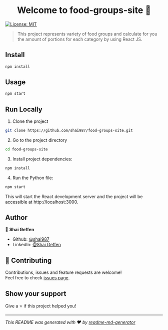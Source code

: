 <h1 align="center">Welcome to food-groups-site 👋</h1>
<p>
  <a href="https://github.com/shai987/food-groups-site/blob/main/LICENSE.md" target="_blank">
    <img alt="License: MIT" src="https://img.shields.io/badge/License-MIT-yellow.svg" />
  </a>
</p>

> This project represents variety of food groups and calculate for you the amount of portions for each category by using React JS.

## Install

```sh
npm install
```

## Usage

```sh
npm start
```

## Run Locally

1. Clone the project

```bash
git clone https://github.com/shai987/food-groups-site.git
```

2. Go to the project directory

```bash
cd food-groups-site
```

3. Install project dependencies:

```bash
npm install
```

4. Run the Python file:

```bash
npm start
```
This will start the React development server and the project will be accessible at http://localhost:3000.

## Author

👤 **Shai Geffen**

* Github: [@shai987](https://github.com/shai987)
* LinkedIn: [@Shai Geffen](https://linkedin.com/in/shai-geffen-24373721a)

## 🤝 Contributing

Contributions, issues and feature requests are welcome!<br />Feel free to check [issues page](https://github.com/shai987/food-groups-site/issues).

## Show your support

Give a ⭐️ if this project helped you!

***
_This README was generated with ❤️ by [readme-md-generator](https://github.com/kefranabg/readme-md-generator)_
